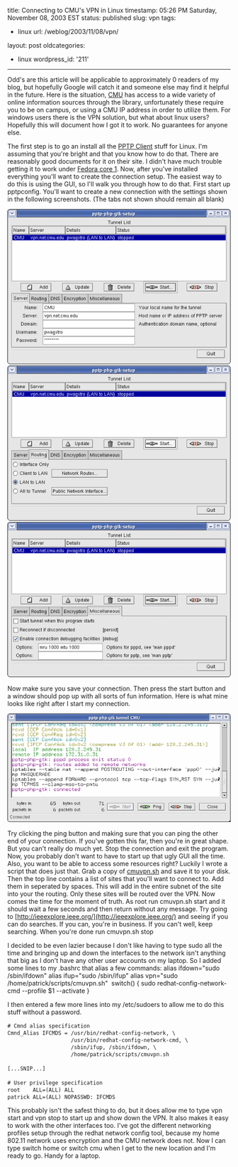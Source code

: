 title: Connecting to CMU's VPN in Linux
timestamp: 05:26 PM Saturday, November 08, 2003 EST
status: published
slug: vpn
tags:
- linux
url: /weblog/2003/11/08/vpn/

layout: post
oldcategories:
- linux
wordpress_id: '211'

---

Odd's are this article will be applicable to approximately 0 readers of my blog, but hopefully Google will catch it and someone else may find it helpful in the future.  Here is the situation, [CMU](http://www.cmu.edu/) has access to a wide variety of online information sources through the library, unfortunately these require you to be on campus, or using a CMU IP address in order to utilize them.  For windows users there is the VPN solution, but what about linux users?  Hopefully this will document how I got it to work.  No guarantees for anyone else.

The first step is to go an install all the [PPTP Client](http://pptpclient.sf.net/) stuff for Linux.  I'm assuming that you're bright and that you know how to do that.  There are reasonably good documents for it on their site.  I didn't have much trouble getting it to work under [Fedora core 1](http://fedora.redhat.com/).  Now, after you've installed everything you'll want to create the connection setup.  The easiest way to do this is using the GUI, so I'll walk you through how to do that.  First start up pptpconfig.  You'll want to create a new connection with the settings shown in the following screenshots.  (The tabs not shown should remain all blank)

![](/resources/images/blog/vpn1.png)
![](/resources/images/blog/vpn2.png)
![](/resources/images/blog/vpn3.png)

Now make sure you save your connection.  Then press the start button and a window should pop up with all sorts of fun information.  Here is what mine looks like right after I start my connection.

![](/resources/images/blog/vpn4.png)

Try clicking the ping button and making sure that you can ping the other end of your connection.  If you've gotten this far, then you're in great shape.  But you can't really do much yet.  Stop the connection and exit the program.  Now, you probably don't want to have to start up that ugly GUI all the time.  Also, you want to be able to access some resources right?  Luckily I wrote a script that does just that.  Grab a copy of [cmuvpn.sh](/projects/personal/misc/cmuvpn.sh) and save it to your disk.  Then the top line contains a list of sites that you'll want to connect to.  Add them in seperated by spaces.  This will add in the entire subnet of the site into your the routing.  Only these sites will be routed over the VPN. Now comes the time for the moment of truth.   As root run cmuvpn.sh start and it should wait a few seconds and then return without any message.  Try going to [http://ieeexplore.ieee.org/](http://ieeexplore.ieee.org/) and seeing if you can do searches.  If you can, you're in business.  If you can't well, keep searching.  When you're done run cmuvpn.sh stop

I decided to be even lazier because I don't like having to type sudo all the time and bringing up and down the interfaces to the network isn't anything that big as I don't have any other user accounts on my laptop.  So I added some lines to my .bashrc that alias a few commands: alias ifdown="sudo /sbin/ifdown" alias ifup="sudo /sbin/ifup" alias vpn="sudo /home/patrick/scripts/cmuvpn.sh"  switch() { sudo redhat-config-network-cmd --profile $1 --activate }

I then entered a few more lines into my /etc/sudoers to allow me to do this stuff without a password.

    
    # Cmnd alias specification
    Cmnd_Alias IFCMDS = /usr/bin/redhat-config-network, \
                        /usr/bin/redhat-config-network-cmd, \
                        /sbin/ifup, /sbin/ifdown, \
                        /home/patrick/scripts/cmuvpn.sh
    
    [...SNIP...]
    
    # User privilege specification
    root    ALL=(ALL) ALL
    patrick ALL=(ALL) NOPASSWD: IFCMDS


This probably isn't the safest thing to do, but it does allow me to type vpn start and vpn stop to start up and show down the VPN.  It also makes it easy to work with the other interfaces too.  I've got the different networking profiles setup through the redhat network config tool, because my home 802.11 network uses encryption and the CMU network does not.  Now I can type switch home or switch cmu when I get to the new location and I'm ready to go.  Handy for a laptop.
